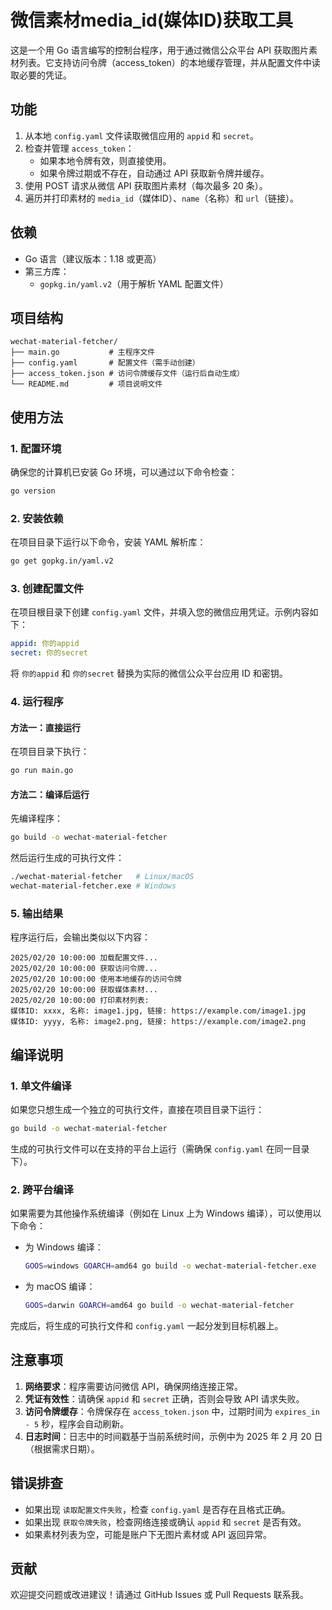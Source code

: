 # 微信素材media_id(媒体ID)获取工具

这是一个用 Go 语言编写的控制台程序，用于通过微信公众平台 API 获取图片素材列表。它支持访问令牌（access_token）的本地缓存管理，并从配置文件中读取必要的凭证。

## 功能

1. 从本地 `config.yaml` 文件读取微信应用的 `appid` 和 `secret`。
2. 检查并管理 `access_token`：
    - 如果本地令牌有效，则直接使用。
    - 如果令牌过期或不存在，自动通过 API 获取新令牌并缓存。
3. 使用 POST 请求从微信 API 获取图片素材（每次最多 20 条）。
4. 遍历并打印素材的 `media_id`（媒体ID）、`name`（名称）和 `url`（链接）。

## 依赖

- Go 语言（建议版本：1.18 或更高）
- 第三方库：
    - `gopkg.in/yaml.v2`（用于解析 YAML 配置文件）

## 项目结构

```
wechat-material-fetcher/
├── main.go           # 主程序文件
├── config.yaml       # 配置文件（需手动创建）
├── access_token.json # 访问令牌缓存文件（运行后自动生成）
└── README.md         # 项目说明文件
```

## 使用方法

### 1. 配置环境

确保您的计算机已安装 Go 环境，可以通过以下命令检查：
```bash
go version
```

### 2. 安装依赖

在项目目录下运行以下命令，安装 YAML 解析库：
```bash
go get gopkg.in/yaml.v2
```

### 3. 创建配置文件

在项目根目录下创建 `config.yaml` 文件，并填入您的微信应用凭证。示例内容如下：
```yaml
appid: 你的appid
secret: 你的secret
```
将 `你的appid` 和 `你的secret` 替换为实际的微信公众平台应用 ID 和密钥。

### 4. 运行程序

#### 方法一：直接运行
在项目目录下执行：
```bash
go run main.go
```

#### 方法二：编译后运行
先编译程序：
```bash
go build -o wechat-material-fetcher
```
然后运行生成的可执行文件：
```bash
./wechat-material-fetcher   # Linux/macOS
wechat-material-fetcher.exe # Windows
```

### 5. 输出结果

程序运行后，会输出类似以下内容：
```
2025/02/20 10:00:00 加载配置文件...
2025/02/20 10:00:00 获取访问令牌...
2025/02/20 10:00:00 使用本地缓存的访问令牌
2025/02/20 10:00:00 获取媒体素材...
2025/02/20 10:00:00 打印素材列表:
媒体ID: xxxx, 名称: image1.jpg, 链接: https://example.com/image1.jpg
媒体ID: yyyy, 名称: image2.png, 链接: https://example.com/image2.png
```

## 编译说明

### 1. 单文件编译
如果您只想生成一个独立的可执行文件，直接在项目目录下运行：
```bash
go build -o wechat-material-fetcher
```
生成的可执行文件可以在支持的平台上运行（需确保 `config.yaml` 在同一目录下）。

### 2. 跨平台编译
如果需要为其他操作系统编译（例如在 Linux 上为 Windows 编译），可以使用以下命令：
- 为 Windows 编译：
  ```bash
  GOOS=windows GOARCH=amd64 go build -o wechat-material-fetcher.exe
  ```
- 为 macOS 编译：
  ```bash
  GOOS=darwin GOARCH=amd64 go build -o wechat-material-fetcher
  ```

完成后，将生成的可执行文件和 `config.yaml` 一起分发到目标机器上。

## 注意事项

1. **网络要求**：程序需要访问微信 API，确保网络连接正常。
2. **凭证有效性**：请确保 `appid` 和 `secret` 正确，否则会导致 API 请求失败。
3. **访问令牌缓存**：令牌保存在 `access_token.json` 中，过期时间为 `expires_in - 5` 秒，程序会自动刷新。
4. **日志时间**：日志中的时间戳基于当前系统时间，示例中为 2025 年 2 月 20 日（根据需求日期）。

## 错误排查

- 如果出现 `读取配置文件失败`，检查 `config.yaml` 是否存在且格式正确。
- 如果出现 `获取令牌失败`，检查网络连接或确认 `appid` 和 `secret` 是否有效。
- 如果素材列表为空，可能是账户下无图片素材或 API 返回异常。

## 贡献

欢迎提交问题或改进建议！请通过 GitHub Issues 或 Pull Requests 联系我。
